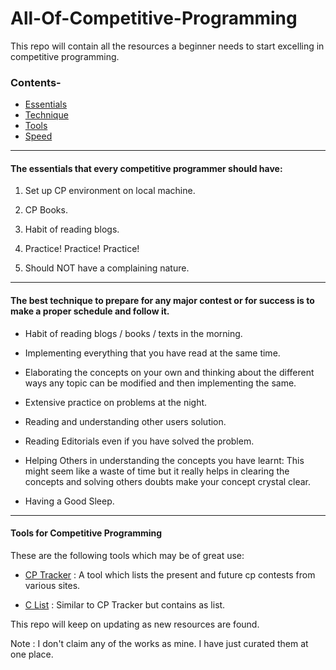 # All-Of-Competitive-Programming

This repo will contain all the resources a beginner needs to start excelling in competitive programming.

### Contents-
* [Essentials](The-essentials-that-every-competitive-programmer-should-have:)
* [Technique](The-best-technique-to-prepare-for-any-major-contest-or-for-success-is-to-make-a-proper-schedule-and-follow-it.)
* [Tools](Tools-for-Competitive-Programming)
* [Speed](Speed)

<hr>

#### The essentials that every competitive programmer should have:

1. Set up CP environment on local machine. 

2. CP Books. 

3. Habit of reading blogs. 

4. Practice! Practice! Practice!

5. Should NOT have a complaining nature. 

<hr>

#### The best technique to prepare for any major contest or for success is to make a proper schedule and follow it.

* Habit of reading blogs / books / texts in the morning.

* Implementing everything that you have read at the same time. 

* Elaborating the concepts on your own and thinking about the different ways any topic can be modified and then implementing the same.

* Extensive practice on problems at the night.

* Reading and understanding other users solution.

* Reading Editorials even if you have solved the problem.

* Helping Others in understanding the concepts you have learnt: This might seem like a waste of time but it really helps in clearing the concepts and solving others doubts make your concept crystal clear.

* Having a Good Sleep.

<hr>

#### Tools for Competitive Programming

These are the following tools which may be of great use:

* [CP Tracker](http://cptracker.herokuapp.com/) : A tool which lists the present and future cp contests from various sites.

* [C List](https://clist.by/) : Similar to CP Tracker but contains as list.

This repo will keep on updating as new resources are found. 

Note : I don't claim any of the works as mine. I have just curated them at one place.

